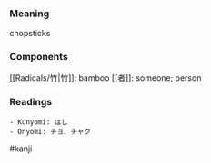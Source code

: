 ### Meaning

chopsticks

### Components

[[Radicals/竹|竹]]: bamboo [[者]]: someone; person

### Readings

```
- Kunyomi: はし
- Onyomi: チョ、チャク
```

#kanji